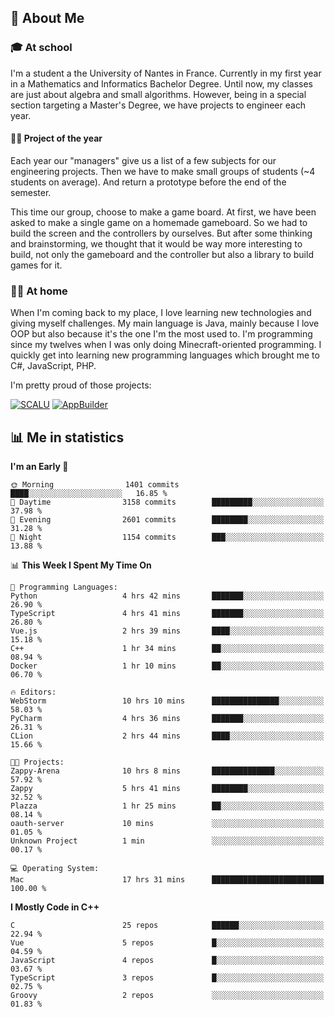 ## 👀 About Me

### 🎓 At school

I'm a student a the University of Nantes in France. Currently in my first year in a Mathematics and Informatics Bachelor Degree. Until now, my classes are just about algebra and small algorithms. However, being in a special section targeting a Master's Degree, we have projects to engineer each year. 

#### 🔧🔬 Project of the year

Each year our "managers" give us a list of a few subjects for our engineering projects. Then we have to make small groups of students (~4 students on average). And return a prototype before the end of the semester.

This time our group, choose to make a game board. At first, we have been asked to make a single game on a homemade gameboard. So we had to build the screen and the controllers by ourselves. 
But after some thinking and brainstorming, we thought that it would be way more interesting to build, not only the gameboard and the controller but also a library to build games for it.

### 👨‍💻 At home

When I'm coming back to my place, I love learning new technologies and giving myself challenges. My main language is Java, mainly because I love OOP but also because it's the one I'm the most used to. I'm programming since my twelves when I was only doing Minecraft-oriented programming.  I quickly get into learning new programming languages which brought me to C#, JavaScript, PHP. 

I'm pretty proud of those projects:

[![SCALU](https://github-readme-stats.vercel.app/api/pin?username=renardfute&repo=SCALU)](https://github.com/renardfute/scalu)
[![AppBuilder](https://github-readme-stats.vercel.app/api/pin?username=pulsedev2&repo=AppBuilder)](https://github.com/pulsedev2/AppBuilder)

## 📊 Me in statistics
<!--START_SECTION:waka-->
**I'm an Early 🐤** 

```text
🌞 Morning                1401 commits        ████░░░░░░░░░░░░░░░░░░░░░   16.85 % 
🌆 Daytime                3158 commits        █████████░░░░░░░░░░░░░░░░   37.98 % 
🌃 Evening                2601 commits        ████████░░░░░░░░░░░░░░░░░   31.28 % 
🌙 Night                  1154 commits        ███░░░░░░░░░░░░░░░░░░░░░░   13.88 % 
```


📊 **This Week I Spent My Time On** 

```text
💬 Programming Languages: 
Python                   4 hrs 42 mins       ███████░░░░░░░░░░░░░░░░░░   26.90 % 
TypeScript               4 hrs 41 mins       ███████░░░░░░░░░░░░░░░░░░   26.80 % 
Vue.js                   2 hrs 39 mins       ████░░░░░░░░░░░░░░░░░░░░░   15.18 % 
C++                      1 hr 34 mins        ██░░░░░░░░░░░░░░░░░░░░░░░   08.94 % 
Docker                   1 hr 10 mins        ██░░░░░░░░░░░░░░░░░░░░░░░   06.70 % 

🔥 Editors: 
WebStorm                 10 hrs 10 mins      ███████████████░░░░░░░░░░   58.03 % 
PyCharm                  4 hrs 36 mins       ███████░░░░░░░░░░░░░░░░░░   26.31 % 
CLion                    2 hrs 44 mins       ████░░░░░░░░░░░░░░░░░░░░░   15.66 % 

🐱‍💻 Projects: 
Zappy-Arena              10 hrs 8 mins       ██████████████░░░░░░░░░░░   57.92 % 
Zappy                    5 hrs 41 mins       ████████░░░░░░░░░░░░░░░░░   32.52 % 
Plazza                   1 hr 25 mins        ██░░░░░░░░░░░░░░░░░░░░░░░   08.14 % 
oauth-server             10 mins             ░░░░░░░░░░░░░░░░░░░░░░░░░   01.05 % 
Unknown Project          1 min               ░░░░░░░░░░░░░░░░░░░░░░░░░   00.17 % 

💻 Operating System: 
Mac                      17 hrs 31 mins      █████████████████████████   100.00 % 
```

**I Mostly Code in C++** 

```text
C                        25 repos            ██████░░░░░░░░░░░░░░░░░░░   22.94 % 
Vue                      5 repos             █░░░░░░░░░░░░░░░░░░░░░░░░   04.59 % 
JavaScript               4 repos             █░░░░░░░░░░░░░░░░░░░░░░░░   03.67 % 
TypeScript               3 repos             █░░░░░░░░░░░░░░░░░░░░░░░░   02.75 % 
Groovy                   2 repos             ░░░░░░░░░░░░░░░░░░░░░░░░░   01.83 % 
```




<!--END_SECTION:waka-->

